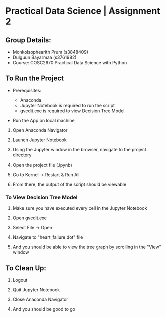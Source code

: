 
# Practical Data Science | Assignment 2

## Group Details:

- Monkolsophearith Prum (s3848409)
- Dulguun Bayarmaa (s3761982)
- Course: COSC2670 Practical Data Science with Python

## To Run the Project

- Prerequisites:
    - Anaconda
    - Jupyter Notebook is required to run the script
    - gvedit.exe is required to view Decision Tree Model

- Run the App on local machine

1. Open Anaconda Navigator

2. Launch Jupyter Notebook

3. Using the Jupyter window in the browser, navigate to the project directory

4. Open the project file (.ipynb)

5. Go to Kernel -> Restart & Run All

6. From there, the output of the script should be viewable

### To View Decision Tree Model

1. Make sure you have executed every cell in the Jupyter Notebook

2. Open gvedit.exe

3. Select File -> Open

4. Navigate to "heart_failure.dot" file

5. And you should be able to view the tree graph by scrolling in the "View" window

## To Clean Up:

1. Logout

2. Quit Jupyter Notebook

3. Close Anaconda Navigator

4. And you should be good to go
